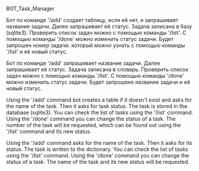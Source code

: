 BOT_Task_Manager

Бот по команде '/add' создает таблицу, если её нет, и запрашивает название задачи. Далее запрашивает её статус. Задача записана в базу (sqlite3).
Проверить список задач можно с помощью команды '/list'.
С помощью команды '/done' можно изменить статус задачи. Будет запрошен номер задачи. который можно узнать с помощью команды '/list' и её новый статус.

Бот по команде '/add' запрашивает название задачи. Далее запрашивает её статус. Задача записана в словарь. 
Проверить список задач можно с помощью команды '/list'. 
С помощью команды '/done' можно изменить статус задачи. Будет запрошено название задачи и её новый статус.

Using the '/add' command bot creates a table if it doesn't exist and asks for the name of the task. Then it asks for task status. 
The task is stored in the database (sqlite3). You can check the list of tasks using the '/list' command. 
Using the '/done' command you can change the status of a task. The number of the task will be requested, which can be found out using the '/list' command and its new status.

Using the '/add' command asks for the name of the task. Then it asks for its status. The task is written to the dictionary. 
You can check the list of tasks using the '/list' command. 
Using the '/done' command you can change the status of a task. The name of the task and its new status will be requested.
